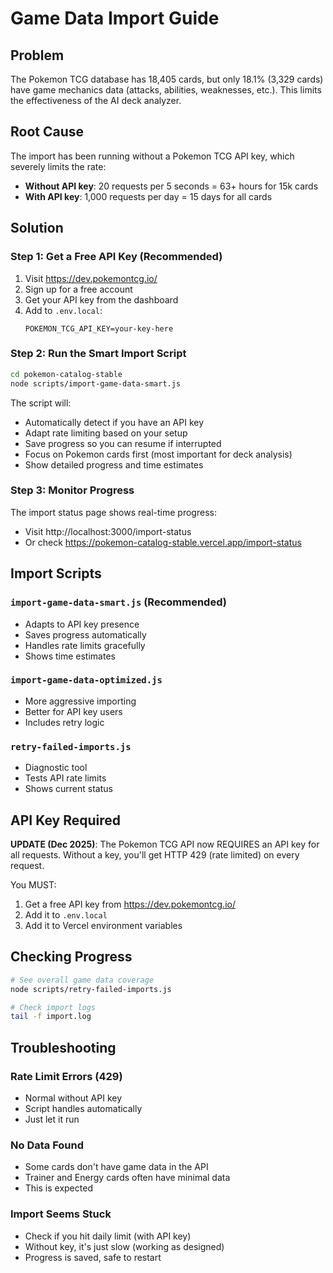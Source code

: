 # Game Data Import Guide

## Problem
The Pokemon TCG database has 18,405 cards, but only 18.1% (3,329 cards) have game mechanics data (attacks, abilities, weaknesses, etc.). This limits the effectiveness of the AI deck analyzer.

## Root Cause
The import has been running without a Pokemon TCG API key, which severely limits the rate:
- **Without API key**: 20 requests per 5 seconds = 63+ hours for 15k cards
- **With API key**: 1,000 requests per day = 15 days for all cards

## Solution

### Step 1: Get a Free API Key (Recommended)
1. Visit https://dev.pokemontcg.io/
2. Sign up for a free account
3. Get your API key from the dashboard
4. Add to `.env.local`:
   ```
   POKEMON_TCG_API_KEY=your-key-here
   ```

### Step 2: Run the Smart Import Script
```bash
cd pokemon-catalog-stable
node scripts/import-game-data-smart.js
```

The script will:
- Automatically detect if you have an API key
- Adapt rate limiting based on your setup
- Save progress so you can resume if interrupted
- Focus on Pokemon cards first (most important for deck analysis)
- Show detailed progress and time estimates

### Step 3: Monitor Progress
The import status page shows real-time progress:
- Visit http://localhost:3000/import-status
- Or check https://pokemon-catalog-stable.vercel.app/import-status

## Import Scripts

### `import-game-data-smart.js` (Recommended)
- Adapts to API key presence
- Saves progress automatically
- Handles rate limits gracefully
- Shows time estimates

### `import-game-data-optimized.js`
- More aggressive importing
- Better for API key users
- Includes retry logic

### `retry-failed-imports.js`
- Diagnostic tool
- Tests API rate limits
- Shows current status

## API Key Required

**UPDATE (Dec 2025)**: The Pokemon TCG API now REQUIRES an API key for all requests. Without a key, you'll get HTTP 429 (rate limited) on every request.

You MUST:
1. Get a free API key from https://dev.pokemontcg.io/
2. Add it to `.env.local`
3. Add it to Vercel environment variables

## Checking Progress
```bash
# See overall game data coverage
node scripts/retry-failed-imports.js

# Check import logs
tail -f import.log
```

## Troubleshooting

### Rate Limit Errors (429)
- Normal without API key
- Script handles automatically
- Just let it run

### No Data Found
- Some cards don't have game data in the API
- Trainer and Energy cards often have minimal data
- This is expected

### Import Seems Stuck
- Check if you hit daily limit (with API key)
- Without key, it's just slow (working as designed)
- Progress is saved, safe to restart